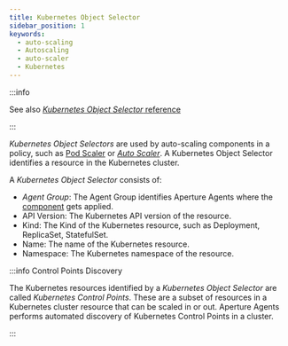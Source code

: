 ```yaml
---
title: Kubernetes Object Selector
sidebar_position: 1
keywords:
  - auto-scaling
  - Autoscaling
  - auto-scaler
  - Kubernetes
---
```


:::info

See also
[_Kubernetes Object Selector_ reference](/reference/configuration/spec.md#kubernetes-object-selector)

:::

_Kubernetes Object Selectors_ are used by auto-scaling components in a policy,
such as [Pod Scaler](/reference/configuration/spec.md#pod-scaler) or
[_Auto Scaler_](/reference/configuration/spec.md#pod-scaler). A Kubernetes
Object Selector identifies a resource in the Kubernetes cluster.

A _Kubernetes Object Selector_ consists of:

- _Agent Group_: The Agent Group identifies Aperture Agents where the
  [component](components/components.md) gets applied.
- API Version: The Kubernetes API version of the resource.
- Kind: The Kind of the Kubernetes resource, such as Deployment, ReplicaSet,
  StatefulSet.
- Name: The name of the Kubernetes resource.
- Namespace: The Kubernetes namespace of the resource.

:::info Control Points Discovery

The Kubernetes resources identified by a _Kubernetes Object Selector_ are called
_Kubernetes Control Points_. These are a subset of resources in a Kubernetes
cluster resource that can be scaled in or out. Aperture Agents performs
automated discovery of Kubernetes Control Points in a cluster.

:::
